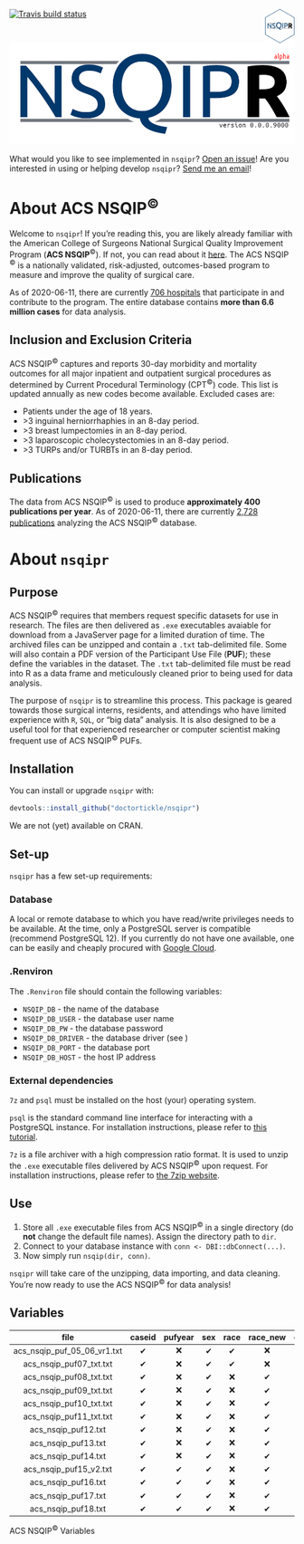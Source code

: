 
<!-- README.md is generated from README.Rmd. Please edit that file -->

<!-- badges: start -->

[![Travis build
status](https://travis-ci.org/doctortickle/nsqipr.svg?branch=master)](https://travis-ci.org/doctortickle/nsqipr)
<img src='man/figures/nsqipr_hex.png' align="right" height="60" />
<!-- badges: end -->

![NSQIPR Logo](man/figures/nsqipr_banner_alpha.png)

What would you like to see implemented in `nsqipr`? [Open an
issue](https://github.com/doctortickle/nsqipr/issues)\! Are you
interested in using or helping develop `nsqipr`? [Send me an
email](dyl.russell@gmail.com)\!

# About ACS NSQIP<sup>©</sup>

Welcome to `nsqipr`\! If you’re reading this, you are likely already
familiar with the American College of Surgeons National Surgical Quality
Improvement Program (**ACS NSQIP**<sup>©</sup>). If not, you can read
about it [here](https://www.facs.org/quality-programs/acs-nsqip). The
ACS NSQIP <sup>©</sup> is a nationally validated, risk-adjusted,
outcomes-based program to measure and improve the quality of surgical
care.

As of 2020-06-11, there are currently [706
hospitals](https://www.facs.org/search/nsqip-participants?allresults=)
that participate in and contribute to the program. The entire database
contains **more than 6.6 million cases** for data analysis.

## Inclusion and Exclusion Criteria

ACS NSQIP<sup>©</sup> captures and reports 30-day morbidity and
mortality outcomes for all major inpatient and outpatient surgical
procedures as determined by Current Procedural Terminology
(CPT<sup>©</sup>) code. This list is updated annually as new codes
become available. Excluded cases are:

  - Patients under the age of 18 years.
  - \>3 inguinal herniorrhaphies in an 8-day period.
  - \>3 breast lumpectomies in an 8-day period.
  - \>3 laparoscopic cholecystectomies in an 8-day period.
  - \>3 TURPs and/or TURBTs in an 8-day period.

## Publications

The data from ACS NSQIP<sup>©</sup> is used to produce **approximately
400 publications per year**. As of 2020-06-11, there are currently
[2,728 publications](https://pubmed.ncbi.nlm.nih.gov/?term=nsqip)
analyzing the ACS NSQIP<sup>©</sup> database.

# About `nsqipr`

## Purpose

ACS NSQIP<sup>©</sup> requires that members request specific datasets
for use in research. The files are then delivered as `.exe` executables
avaiable for download from a JavaServer page for a limited duration of
time. The archived files can be unzipped and contain a `.txt`
tab-delimited file. Some will also contain a PDF version of the
Participant Use File (**PUF**); these define the variables in the
dataset. The `.txt` tab-delimited file must be read into R as a data
frame and meticulously cleaned prior to being used for data analysis.

The purpose of `nsqipr` is to streamline this process. This package is
geared towards those surgical interns, residents, and attendings who
have limited experience with `R`, `SQL`, or “big data” analysis. It is
also designed to be a useful tool for that experienced researcher or
computer scientist making frequent use of ACS NSQIP<sup>©</sup> PUFs.

## Installation

You can install or upgrade `nsqipr` with:

``` r
devtools::install_github("doctortickle/nsqipr")
```

We are not (yet) available on CRAN.

## Set-up

`nsqipr` has a few set-up requirements:

### Database

A local or remote database to which you have read/write privileges needs
to be available. At the time, only a PostgreSQL server is compatible
(recommend PostgreSQL 12). If you currently do not have one available,
one can be easily and cheaply procured with [Google
Cloud](https://cloud.google.com/).

### .Renviron

The `.Renviron` file should contain the following variables:

  - `NSQIP_DB` - the name of the database
  - `NSQIP_DB_USER` - the database user name
  - `NSQIP_DB_PW` - the database password
  - `NSQIP_DB_DRIVER` - the database driver (see )
  - `NSQIP_DB_PORT` - the database port
  - `NSQIP_DB_HOST` - the host IP address

### External dependencies

`7z` and `psql` must be installed on the host (your) operating system.

`psql` is the standard command line interface for interacting with a
PostgreSQL instance. For installation instructions, please refer to
[this
tutorial](https://blog.timescale.com/tutorials/how-to-install-psql-on-mac-ubuntu-debian-windows/).

`7z` is a file archiver with a high compression ratio format. It is used
to unzip the `.exe` executable files delivered by ACS NSQIP<sup>©</sup>
upon request. For installation instructions, please refer to [the 7zip
website](https://www.7-zip.org/download.html).

## Use

1.  Store all `.exe` executable files from ACS NSQIP<sup>©</sup> in a
    single directory (do **not** change the default file names). Assign
    the directory path to `dir`.
2.  Connect to your database instance with `conn <-
    DBI::dbConnect(...)`.
3.  Now simply run `nsqip(dir, conn)`.

`nsqipr` will take care of the unzipping, data importing, and data
cleaning. You’re now ready to use the ACS NSQIP<sup>©</sup> for data
analysis\!

## Variables

|               file               | caseid | pufyear | sex | race | race\_new | ethnicity\_hispanic | prncptx | cpt | workrvu | inout | transt | age | admyr | admsyr | operyr | dischdest | anesthes | attend | surgspec | electsurg | height | weight | diabetes | smoke | packs | etoh | dyspnea | dnr | fnstatus1 | fnstatus2 | ventilat | hxcopd | cpneumon | ascites | esovar | hxchf | hxmi | prvpci | prvpcs | hxangina | hypermed | hxpvd | restpain | renafail | dialysis | impsens | coma | hemi | hxtia | cva | cvano | tumorcns | para | quad | discancr | wndinf | steroid | wtloss | bleeddis | transfus | chemo | radio | prsepis | pregnancy | proper30 | dprna | dprbun | dprcreat | dpralbum | dprbili | dprsgot | dpralkph | dprwbc | dprhct | dprplate | dprptt | dprpt | dprinr | prsodm | prbun | prcreat | pralbum | prbili | prsgot | pralkph | prwbc | prhct | prplate | prptt | prinr | prpt | otherproc1 | othercpt1 | otherwrvu1 | otherproc2 | othercpt2 | otherwrvu2 | otherproc3 | othercpt3 | otherwrvu3 | otherproc4 | othercpt4 | otherwrvu4 | otherproc5 | othercpt5 | otherwrvu5 | otherproc6 | othercpt6 | otherwrvu6 | otherproc7 | othercpt7 | otherwrvu7 | otherproc8 | othercpt8 | otherwrvu8 | otherproc9 | othercpt9 | otherwrvu9 | otherproc10 | othercpt10 | otherwrvu10 | concurr1 | concpt1 | conwrvu1 | concurr2 | concpt2 | conwrvu2 | concurr3 | concpt3 | conwrvu3 | concurr4 | concpt4 | conwrvu4 | concurr5 | concpt5 | conwrvu5 | concurr6 | concpt6 | conwrvu6 | concurr7 | concpt7 | conwrvu7 | concurr8 | concpt8 | conwrvu8 | concurr9 | concpt9 | conwrvu9 | concurr10 | concpt10 | conwrvu10 | opnote | pgy | emergncy | wndclas | asaclas | airtra | mallamp | mortprob | morbprob | rbc | anesurg | surgane | dpatrm | anetime | optime | typeintoc | sdisdt | hdisdt | yrdeath | tothlos | admqtr | htooday | stooday | totslos | nsupinfec | supinfec | sssipatos | dsupinfec | nwndinfd | wndinfd | dssipatos | dwndinfd | norgspcssi | orgspcssi | ossipatos | dorgspcssi | ndehis | dehis | ddehis | noupneumo | oupneumo | pnapatos | doupneumo | nreintub | reintub | dreintub | npulembol | pulembol | dpulembol | nfailwean | failwean | ventpatos | dfailwean | nrenainsf | renainsf | drenainsf | noprenafl | oprenafl | doprenafl | nurninfec | urninfec | utipatos | durninfec | ncnscva | cnscva | dcnscva | ncnscoma | cnscoma | dcnscoma | nneurodef | neurodef | dneurodef | ncdarrest | cdarrest | dcdarrest | ncdmi | cdmi | dcdmi | nothbleed | othbleed | dothbleed | nothgrafl | othgrafl | dothgrafl | nothdvt | othdvt | dothdvt | nothsysep | othsysep | sepsispatos | dothsysep | nothseshock | othseshock | sepshockpatos | dothseshock | podiag | podiagtx | returnor | dsdtohd | podiag10 | podiagtx10 | dopertod | doptodis | stillinhosp | readmission | unplanreadmission | reoperation | reoperation1 | retorpodays | reoporcpt1 | retorrelated | reoporicd91 | reopor1icd101 | reoperation2 | retor2podays | reopor2cpt1 | retor2related | reopor2icd91 | reopor2icd101 | reoperation3 | readmission1 | readmpodays1 | unplannedreadmission1 | readmrelated1 | readmsuspreason1 | readmunrelsusp1 | readmrelicd91 | readmrelicd101 | readmunrelicd91 | readmunrelicd101 | readmission2 | readmpodays2 | unplannedreadmission2 | readmrelated2 | readmsuspreason2 | readmunrelsusp2 | readmrelicd92 | readmrelicd102 | readmunrelicd92 | readmunrelicd102 | readmission3 | readmpodays3 | unplannedreadmission3 | readmrelated3 | readmsuspreason3 | readmunrelsusp3 | readmrelicd93 | readmrelicd103 | readmunrelicd93 | readmunrelicd103 | readmission4 | readmpodays4 | unplannedreadmission4 | readmrelated4 | readmsuspreason4 | readmunrelsusp4 | readmrelicd94 | readmrelicd104 | readmunrelicd94 | readmunrelicd104 | readmission5 | readmpodays5 | unplannedreadmission5 | readmrelated5 | readmsuspreason5 | readmunrelsusp5 | readmrelicd95 | readmrelicd105 | readmunrelicd95 | readmunrelicd105 | wound\_closure | podiag\_other | podiag\_other10 | anesthes\_other | othcdiff | nothcdiff | dothcdiff |
| :------------------------------: | :----: | :-----: | :-: | :--: | :-------: | :-----------------: | :-----: | :-: | :-----: | :---: | :----: | :-: | :---: | :----: | :----: | :-------: | :------: | :----: | :------: | :-------: | :----: | :----: | :------: | :---: | :---: | :--: | :-----: | :-: | :-------: | :-------: | :------: | :----: | :------: | :-----: | :----: | :---: | :--: | :----: | :----: | :------: | :------: | :---: | :------: | :------: | :------: | :-----: | :--: | :--: | :---: | :-: | :---: | :------: | :--: | :--: | :------: | :----: | :-----: | :----: | :------: | :------: | :---: | :---: | :-----: | :-------: | :------: | :---: | :----: | :------: | :------: | :-----: | :-----: | :------: | :----: | :----: | :------: | :----: | :---: | :----: | :----: | :---: | :-----: | :-----: | :----: | :----: | :-----: | :---: | :---: | :-----: | :---: | :---: | :--: | :--------: | :-------: | :--------: | :--------: | :-------: | :--------: | :--------: | :-------: | :--------: | :--------: | :-------: | :--------: | :--------: | :-------: | :--------: | :--------: | :-------: | :--------: | :--------: | :-------: | :--------: | :--------: | :-------: | :--------: | :--------: | :-------: | :--------: | :---------: | :--------: | :---------: | :------: | :-----: | :------: | :------: | :-----: | :------: | :------: | :-----: | :------: | :------: | :-----: | :------: | :------: | :-----: | :------: | :------: | :-----: | :------: | :------: | :-----: | :------: | :------: | :-----: | :------: | :------: | :-----: | :------: | :-------: | :------: | :-------: | :----: | :-: | :------: | :-----: | :-----: | :----: | :-----: | :------: | :------: | :-: | :-----: | :-----: | :----: | :-----: | :----: | :-------: | :----: | :----: | :-----: | :-----: | :----: | :-----: | :-----: | :-----: | :-------: | :------: | :-------: | :-------: | :------: | :-----: | :-------: | :------: | :--------: | :-------: | :-------: | :--------: | :----: | :---: | :----: | :-------: | :------: | :------: | :-------: | :------: | :-----: | :------: | :-------: | :------: | :-------: | :-------: | :------: | :-------: | :-------: | :-------: | :------: | :-------: | :-------: | :------: | :-------: | :-------: | :------: | :------: | :-------: | :-----: | :----: | :-----: | :------: | :-----: | :------: | :-------: | :------: | :-------: | :-------: | :------: | :-------: | :---: | :--: | :---: | :-------: | :------: | :-------: | :-------: | :------: | :-------: | :-----: | :----: | :-----: | :-------: | :------: | :---------: | :-------: | :---------: | :--------: | :-----------: | :---------: | :----: | :------: | :------: | :-----: | :------: | :--------: | :------: | :------: | :---------: | :---------: | :---------------: | :---------: | :----------: | :---------: | :--------: | :----------: | :---------: | :-----------: | :----------: | :----------: | :---------: | :-----------: | :----------: | :-----------: | :----------: | :----------: | :----------: | :-------------------: | :-----------: | :--------------: | :-------------: | :-----------: | :------------: | :-------------: | :--------------: | :----------: | :----------: | :-------------------: | :-----------: | :--------------: | :-------------: | :-----------: | :------------: | :-------------: | :--------------: | :----------: | :----------: | :-------------------: | :-----------: | :--------------: | :-------------: | :-----------: | :------------: | :-------------: | :--------------: | :----------: | :----------: | :-------------------: | :-----------: | :--------------: | :-------------: | :-----------: | :------------: | :-------------: | :--------------: | :----------: | :----------: | :-------------------: | :-----------: | :--------------: | :-------------: | :-----------: | :------------: | :-------------: | :--------------: | :------------: | :-----------: | :-------------: | :-------------: | :------: | :-------: | :-------: |
| acs\_nsqip\_puf\_05\_06\_vr1.txt |   ✔    |    ❌    |  ✔  |  ✔   |     ❌     |          ❌          |    ✔    |  ✔  |    ✔    |   ✔   |   ✔    |  ✔  |   ✔   |   ✔    |   ✔    |     ❌     |    ✔     |   ✔    |    ✔     |     ❌     |   ✔    |   ✔    |    ✔     |   ✔   |   ✔   |  ✔   |    ✔    |  ✔  |     ✔     |     ✔     |    ✔     |   ✔    |    ✔     |    ✔    |   ✔    |   ✔   |  ✔   |   ✔    |   ✔    |    ✔     |    ✔     |   ✔   |    ✔     |    ✔     |    ✔     |    ✔    |  ✔   |  ✔   |   ✔   |  ✔  |   ✔   |    ✔     |  ✔   |  ✔   |    ✔     |   ✔    |    ✔    |   ✔    |    ✔     |    ✔     |   ✔   |   ✔   |    ✔    |     ✔     |    ✔     |   ✔   |   ✔    |    ✔     |    ✔     |    ✔    |    ✔    |    ✔     |   ✔    |   ✔    |    ✔     |   ✔    |   ✔   |   ✔    |   ✔    |   ✔   |    ✔    |    ✔    |   ✔    |   ✔    |    ✔    |   ✔   |   ✔   |    ✔    |   ✔   |   ✔   |  ✔   |     ✔      |     ✔     |     ✔      |     ✔      |     ✔     |     ✔      |     ✔      |     ✔     |     ✔      |     ✔      |     ✔     |     ✔      |     ✔      |     ✔     |     ✔      |     ✔      |     ✔     |     ✔      |     ✔      |     ✔     |     ✔      |     ✔      |     ✔     |     ✔      |     ✔      |     ✔     |     ✔      |      ✔      |     ✔      |      ✔      |    ✔     |    ✔    |    ✔     |    ✔     |    ✔    |    ✔     |    ✔     |    ✔    |    ✔     |    ✔     |    ✔    |    ✔     |    ✔     |    ✔    |    ✔     |    ✔     |    ✔    |    ✔     |    ✔     |    ✔    |    ✔     |    ✔     |    ✔    |    ✔     |    ✔     |    ✔    |    ✔     |     ✔     |    ✔     |     ✔     |   ✔    |  ✔  |    ✔     |    ✔    |    ✔    |   ✔    |    ✔    |    ✔     |    ✔     |  ✔  |    ✔    |    ✔    |   ✔    |    ✔    |   ✔    |     ✔     |   ✔    |   ✔    |    ✔    |    ✔    |   ✔    |    ✔    |    ✔    |    ✔    |     ✔     |    ✔     |     ❌     |     ✔     |    ✔     |    ✔    |     ❌     |    ✔     |     ✔      |     ✔     |     ❌     |     ✔      |   ✔    |   ✔   |   ✔    |     ✔     |    ✔     |    ❌     |     ✔     |    ✔     |    ✔    |    ✔     |     ✔     |    ✔     |     ✔     |     ✔     |    ✔     |     ❌     |     ✔     |     ✔     |    ✔     |     ✔     |     ✔     |    ✔     |     ✔     |     ✔     |    ✔     |    ❌     |     ✔     |    ✔    |   ✔    |    ✔    |    ✔     |    ✔    |    ✔     |     ✔     |    ✔     |     ✔     |     ✔     |    ✔     |     ✔     |   ✔   |  ✔   |   ✔   |     ✔     |    ✔     |     ✔     |     ✔     |    ✔     |     ✔     |    ✔    |   ✔    |    ✔    |     ✔     |    ✔     |      ❌      |     ✔     |      ✔      |     ✔      |       ❌       |      ✔      |   ✔    |    ✔     |    ✔     |    ✔    |    ❌     |     ❌      |    ✔     |    ✔     |      ❌      |      ❌      |         ❌         |      ❌      |      ❌       |      ❌      |     ❌      |      ❌       |      ❌      |       ❌       |      ❌       |      ❌       |      ❌      |       ❌       |      ❌       |       ❌       |      ❌       |      ❌       |      ❌       |           ❌           |       ❌       |        ❌         |        ❌        |       ❌       |       ❌        |        ❌        |        ❌         |      ❌       |      ❌       |           ❌           |       ❌       |        ❌         |        ❌        |       ❌       |       ❌        |        ❌        |        ❌         |      ❌       |      ❌       |           ❌           |       ❌       |        ❌         |        ❌        |       ❌       |       ❌        |        ❌        |        ❌         |      ❌       |      ❌       |           ❌           |       ❌       |        ❌         |        ❌        |       ❌       |       ❌        |        ❌        |        ❌         |      ❌       |      ❌       |           ❌           |       ❌       |        ❌         |        ❌        |       ❌       |       ❌        |        ❌        |        ❌         |       ❌        |       ❌       |        ❌        |        ❌        |    ❌     |     ❌     |     ❌     |
|    acs\_nsqip\_puf07\_txt.txt    |   ✔    |    ❌    |  ✔  |  ✔   |     ❌     |          ❌          |    ✔    |  ✔  |    ✔    |   ✔   |   ✔    |  ✔  |   ✔   |   ✔    |   ✔    |     ❌     |    ✔     |   ✔    |    ✔     |     ❌     |   ✔    |   ✔    |    ✔     |   ✔   |   ✔   |  ✔   |    ✔    |  ✔  |     ✔     |     ✔     |    ✔     |   ✔    |    ✔     |    ✔    |   ✔    |   ✔   |  ✔   |   ✔    |   ✔    |    ✔     |    ✔     |   ✔   |    ✔     |    ✔     |    ✔     |    ✔    |  ✔   |  ✔   |   ✔   |  ✔  |   ✔   |    ✔     |  ✔   |  ✔   |    ✔     |   ✔    |    ✔    |   ✔    |    ✔     |    ✔     |   ✔   |   ✔   |    ✔    |     ✔     |    ✔     |   ✔   |   ✔    |    ✔     |    ✔     |    ✔    |    ✔    |    ✔     |   ✔    |   ✔    |    ✔     |   ✔    |   ✔   |   ✔    |   ✔    |   ✔   |    ✔    |    ✔    |   ✔    |   ✔    |    ✔    |   ✔   |   ✔   |    ✔    |   ✔   |   ✔   |  ✔   |     ✔      |     ✔     |     ✔      |     ✔      |     ✔     |     ✔      |     ✔      |     ✔     |     ✔      |     ✔      |     ✔     |     ✔      |     ✔      |     ✔     |     ✔      |     ✔      |     ✔     |     ✔      |     ✔      |     ✔     |     ✔      |     ✔      |     ✔     |     ✔      |     ✔      |     ✔     |     ✔      |      ✔      |     ✔      |      ✔      |    ✔     |    ✔    |    ✔     |    ✔     |    ✔    |    ✔     |    ✔     |    ✔    |    ✔     |    ✔     |    ✔    |    ✔     |    ✔     |    ✔    |    ✔     |    ✔     |    ✔    |    ✔     |    ✔     |    ✔    |    ✔     |    ✔     |    ✔    |    ✔     |    ✔     |    ✔    |    ✔     |     ✔     |    ✔     |     ✔     |   ✔    |  ✔  |    ✔     |    ✔    |    ✔    |   ✔    |    ✔    |    ✔     |    ✔     |  ✔  |    ✔    |    ✔    |   ✔    |    ✔    |   ✔    |     ✔     |   ✔    |   ✔    |    ✔    |    ✔    |   ✔    |    ✔    |    ✔    |    ✔    |     ✔     |    ✔     |     ❌     |     ✔     |    ✔     |    ✔    |     ❌     |    ✔     |     ✔      |     ✔     |     ❌     |     ✔      |   ✔    |   ✔   |   ✔    |     ✔     |    ✔     |    ❌     |     ✔     |    ✔     |    ✔    |    ✔     |     ✔     |    ✔     |     ✔     |     ✔     |    ✔     |     ❌     |     ✔     |     ✔     |    ✔     |     ✔     |     ✔     |    ✔     |     ✔     |     ✔     |    ✔     |    ❌     |     ✔     |    ✔    |   ✔    |    ✔    |    ✔     |    ✔    |    ✔     |     ✔     |    ✔     |     ✔     |     ✔     |    ✔     |     ✔     |   ✔   |  ✔   |   ✔   |     ✔     |    ✔     |     ✔     |     ✔     |    ✔     |     ✔     |    ✔    |   ✔    |    ✔    |     ✔     |    ✔     |      ❌      |     ✔     |      ✔      |     ✔      |       ❌       |      ✔      |   ✔    |    ✔     |    ✔     |    ✔    |    ❌     |     ❌      |    ✔     |    ✔     |      ❌      |      ❌      |         ❌         |      ❌      |      ❌       |      ❌      |     ❌      |      ❌       |      ❌      |       ❌       |      ❌       |      ❌       |      ❌      |       ❌       |      ❌       |       ❌       |      ❌       |      ❌       |      ❌       |           ❌           |       ❌       |        ❌         |        ❌        |       ❌       |       ❌        |        ❌        |        ❌         |      ❌       |      ❌       |           ❌           |       ❌       |        ❌         |        ❌        |       ❌       |       ❌        |        ❌        |        ❌         |      ❌       |      ❌       |           ❌           |       ❌       |        ❌         |        ❌        |       ❌       |       ❌        |        ❌        |        ❌         |      ❌       |      ❌       |           ❌           |       ❌       |        ❌         |        ❌        |       ❌       |       ❌        |        ❌        |        ❌         |      ❌       |      ❌       |           ❌           |       ❌       |        ❌         |        ❌        |       ❌       |       ❌        |        ❌        |        ❌         |       ❌        |       ❌       |        ❌        |        ❌        |    ❌     |     ❌     |     ❌     |
|    acs\_nsqip\_puf08\_txt.txt    |   ✔    |    ❌    |  ✔  |  ❌   |     ✔     |          ✔          |    ✔    |  ✔  |    ✔    |   ✔   |   ✔    |  ✔  |   ✔   |   ✔    |   ✔    |     ❌     |    ✔     |   ✔    |    ✔     |     ❌     |   ✔    |   ✔    |    ✔     |   ✔   |   ✔   |  ✔   |    ✔    |  ✔  |     ✔     |     ✔     |    ✔     |   ✔    |    ✔     |    ✔    |   ✔    |   ✔   |  ✔   |   ✔    |   ✔    |    ✔     |    ✔     |   ✔   |    ✔     |    ✔     |    ✔     |    ✔    |  ✔   |  ✔   |   ✔   |  ✔  |   ✔   |    ✔     |  ✔   |  ✔   |    ✔     |   ✔    |    ✔    |   ✔    |    ✔     |    ✔     |   ✔   |   ✔   |    ✔    |     ✔     |    ✔     |   ✔   |   ✔    |    ✔     |    ✔     |    ✔    |    ✔    |    ✔     |   ✔    |   ✔    |    ✔     |   ✔    |   ✔   |   ✔    |   ✔    |   ✔   |    ✔    |    ✔    |   ✔    |   ✔    |    ✔    |   ✔   |   ✔   |    ✔    |   ✔   |   ✔   |  ✔   |     ✔      |     ✔     |     ✔      |     ✔      |     ✔     |     ✔      |     ✔      |     ✔     |     ✔      |     ✔      |     ✔     |     ✔      |     ✔      |     ✔     |     ✔      |     ✔      |     ✔     |     ✔      |     ✔      |     ✔     |     ✔      |     ✔      |     ✔     |     ✔      |     ✔      |     ✔     |     ✔      |      ✔      |     ✔      |      ✔      |    ✔     |    ✔    |    ✔     |    ✔     |    ✔    |    ✔     |    ✔     |    ✔    |    ✔     |    ✔     |    ✔    |    ✔     |    ✔     |    ✔    |    ✔     |    ✔     |    ✔    |    ✔     |    ✔     |    ✔    |    ✔     |    ✔     |    ✔    |    ✔     |    ✔     |    ✔    |    ✔     |     ✔     |    ✔     |     ✔     |   ✔    |  ✔  |    ✔     |    ✔    |    ✔    |   ✔    |    ✔    |    ✔     |    ✔     |  ✔  |    ✔    |    ✔    |   ✔    |    ✔    |   ✔    |     ✔     |   ✔    |   ✔    |    ✔    |    ✔    |   ✔    |    ✔    |    ✔    |    ✔    |     ✔     |    ✔     |     ❌     |     ✔     |    ✔     |    ✔    |     ❌     |    ✔     |     ✔      |     ✔     |     ❌     |     ✔      |   ✔    |   ✔   |   ✔    |     ✔     |    ✔     |    ❌     |     ✔     |    ✔     |    ✔    |    ✔     |     ✔     |    ✔     |     ✔     |     ✔     |    ✔     |     ❌     |     ✔     |     ✔     |    ✔     |     ✔     |     ✔     |    ✔     |     ✔     |     ✔     |    ✔     |    ❌     |     ✔     |    ✔    |   ✔    |    ✔    |    ✔     |    ✔    |    ✔     |     ✔     |    ✔     |     ✔     |     ✔     |    ✔     |     ✔     |   ✔   |  ✔   |   ✔   |     ✔     |    ✔     |     ✔     |     ✔     |    ✔     |     ✔     |    ✔    |   ✔    |    ✔    |     ✔     |    ✔     |      ❌      |     ✔     |      ✔      |     ✔      |       ❌       |      ✔      |   ✔    |    ✔     |    ✔     |    ✔    |    ❌     |     ❌      |    ✔     |    ✔     |      ❌      |      ❌      |         ❌         |      ❌      |      ❌       |      ❌      |     ❌      |      ❌       |      ❌      |       ❌       |      ❌       |      ❌       |      ❌      |       ❌       |      ❌       |       ❌       |      ❌       |      ❌       |      ❌       |           ❌           |       ❌       |        ❌         |        ❌        |       ❌       |       ❌        |        ❌        |        ❌         |      ❌       |      ❌       |           ❌           |       ❌       |        ❌         |        ❌        |       ❌       |       ❌        |        ❌        |        ❌         |      ❌       |      ❌       |           ❌           |       ❌       |        ❌         |        ❌        |       ❌       |       ❌        |        ❌        |        ❌         |      ❌       |      ❌       |           ❌           |       ❌       |        ❌         |        ❌        |       ❌       |       ❌        |        ❌        |        ❌         |      ❌       |      ❌       |           ❌           |       ❌       |        ❌         |        ❌        |       ❌       |       ❌        |        ❌        |        ❌         |       ❌        |       ❌       |        ❌        |        ❌        |    ❌     |     ❌     |     ❌     |
|    acs\_nsqip\_puf09\_txt.txt    |   ✔    |    ❌    |  ✔  |  ❌   |     ✔     |          ✔          |    ✔    |  ✔  |    ✔    |   ✔   |   ✔    |  ✔  |   ✔   |   ✔    |   ✔    |     ❌     |    ✔     |   ✔    |    ✔     |     ❌     |   ✔    |   ✔    |    ✔     |   ✔   |   ✔   |  ✔   |    ✔    |  ✔  |     ✔     |     ✔     |    ✔     |   ✔    |    ✔     |    ✔    |   ✔    |   ✔   |  ✔   |   ✔    |   ✔    |    ✔     |    ✔     |   ✔   |    ✔     |    ✔     |    ✔     |    ✔    |  ✔   |  ✔   |   ✔   |  ✔  |   ✔   |    ✔     |  ✔   |  ✔   |    ✔     |   ✔    |    ✔    |   ✔    |    ✔     |    ✔     |   ✔   |   ✔   |    ✔    |     ✔     |    ✔     |   ✔   |   ✔    |    ✔     |    ✔     |    ✔    |    ✔    |    ✔     |   ✔    |   ✔    |    ✔     |   ✔    |   ✔   |   ✔    |   ✔    |   ✔   |    ✔    |    ✔    |   ✔    |   ✔    |    ✔    |   ✔   |   ✔   |    ✔    |   ✔   |   ✔   |  ✔   |     ✔      |     ✔     |     ✔      |     ✔      |     ✔     |     ✔      |     ✔      |     ✔     |     ✔      |     ✔      |     ✔     |     ✔      |     ✔      |     ✔     |     ✔      |     ✔      |     ✔     |     ✔      |     ✔      |     ✔     |     ✔      |     ✔      |     ✔     |     ✔      |     ✔      |     ✔     |     ✔      |      ✔      |     ✔      |      ✔      |    ✔     |    ✔    |    ✔     |    ✔     |    ✔    |    ✔     |    ✔     |    ✔    |    ✔     |    ✔     |    ✔    |    ✔     |    ✔     |    ✔    |    ✔     |    ✔     |    ✔    |    ✔     |    ✔     |    ✔    |    ✔     |    ✔     |    ✔    |    ✔     |    ✔     |    ✔    |    ✔     |     ✔     |    ✔     |     ✔     |   ✔    |  ✔  |    ✔     |    ✔    |    ✔    |   ✔    |    ✔    |    ✔     |    ✔     |  ✔  |    ✔    |    ✔    |   ✔    |    ✔    |   ✔    |     ✔     |   ✔    |   ✔    |    ✔    |    ✔    |   ✔    |    ✔    |    ✔    |    ✔    |     ✔     |    ✔     |     ❌     |     ✔     |    ✔     |    ✔    |     ❌     |    ✔     |     ✔      |     ✔     |     ❌     |     ✔      |   ✔    |   ✔   |   ✔    |     ✔     |    ✔     |    ❌     |     ✔     |    ✔     |    ✔    |    ✔     |     ✔     |    ✔     |     ✔     |     ✔     |    ✔     |     ❌     |     ✔     |     ✔     |    ✔     |     ✔     |     ✔     |    ✔     |     ✔     |     ✔     |    ✔     |    ❌     |     ✔     |    ✔    |   ✔    |    ✔    |    ✔     |    ✔    |    ✔     |     ✔     |    ✔     |     ✔     |     ✔     |    ✔     |     ✔     |   ✔   |  ✔   |   ✔   |     ✔     |    ✔     |     ✔     |     ✔     |    ✔     |     ✔     |    ✔    |   ✔    |    ✔    |     ✔     |    ✔     |      ❌      |     ✔     |      ✔      |     ✔      |       ❌       |      ✔      |   ✔    |    ✔     |    ✔     |    ✔    |    ❌     |     ❌      |    ✔     |    ✔     |      ❌      |      ❌      |         ❌         |      ❌      |      ❌       |      ❌      |     ❌      |      ❌       |      ❌      |       ❌       |      ❌       |      ❌       |      ❌      |       ❌       |      ❌       |       ❌       |      ❌       |      ❌       |      ❌       |           ❌           |       ❌       |        ❌         |        ❌        |       ❌       |       ❌        |        ❌        |        ❌         |      ❌       |      ❌       |           ❌           |       ❌       |        ❌         |        ❌        |       ❌       |       ❌        |        ❌        |        ❌         |      ❌       |      ❌       |           ❌           |       ❌       |        ❌         |        ❌        |       ❌       |       ❌        |        ❌        |        ❌         |      ❌       |      ❌       |           ❌           |       ❌       |        ❌         |        ❌        |       ❌       |       ❌        |        ❌        |        ❌         |      ❌       |      ❌       |           ❌           |       ❌       |        ❌         |        ❌        |       ❌       |       ❌        |        ❌        |        ❌         |       ❌        |       ❌       |        ❌        |        ❌        |    ❌     |     ❌     |     ❌     |
|    acs\_nsqip\_puf10\_txt.txt    |   ✔    |    ❌    |  ✔  |  ❌   |     ✔     |          ✔          |    ✔    |  ✔  |    ✔    |   ✔   |   ✔    |  ✔  |   ✔   |   ✔    |   ✔    |     ❌     |    ✔     |   ✔    |    ✔     |     ❌     |   ✔    |   ✔    |    ✔     |   ✔   |   ✔   |  ✔   |    ✔    |  ✔  |     ✔     |     ✔     |    ✔     |   ✔    |    ✔     |    ✔    |   ✔    |   ✔   |  ✔   |   ✔    |   ✔    |    ✔     |    ✔     |   ✔   |    ✔     |    ✔     |    ✔     |    ✔    |  ✔   |  ✔   |   ✔   |  ✔  |   ✔   |    ✔     |  ✔   |  ✔   |    ✔     |   ✔    |    ✔    |   ✔    |    ✔     |    ✔     |   ✔   |   ✔   |    ✔    |     ✔     |    ✔     |   ✔   |   ✔    |    ✔     |    ✔     |    ✔    |    ✔    |    ✔     |   ✔    |   ✔    |    ✔     |   ✔    |   ✔   |   ✔    |   ✔    |   ✔   |    ✔    |    ✔    |   ✔    |   ✔    |    ✔    |   ✔   |   ✔   |    ✔    |   ✔   |   ✔   |  ✔   |     ✔      |     ✔     |     ✔      |     ✔      |     ✔     |     ✔      |     ✔      |     ✔     |     ✔      |     ✔      |     ✔     |     ✔      |     ✔      |     ✔     |     ✔      |     ✔      |     ✔     |     ✔      |     ✔      |     ✔     |     ✔      |     ✔      |     ✔     |     ✔      |     ✔      |     ✔     |     ✔      |      ✔      |     ✔      |      ✔      |    ✔     |    ✔    |    ✔     |    ✔     |    ✔    |    ✔     |    ✔     |    ✔    |    ✔     |    ✔     |    ✔    |    ✔     |    ✔     |    ✔    |    ✔     |    ✔     |    ✔    |    ✔     |    ✔     |    ✔    |    ✔     |    ✔     |    ✔    |    ✔     |    ✔     |    ✔    |    ✔     |     ✔     |    ✔     |     ✔     |   ✔    |  ✔  |    ✔     |    ✔    |    ✔    |   ✔    |    ✔    |    ✔     |    ✔     |  ✔  |    ✔    |    ✔    |   ✔    |    ✔    |   ✔    |     ✔     |   ✔    |   ✔    |    ✔    |    ✔    |   ✔    |    ✔    |    ✔    |    ✔    |     ✔     |    ✔     |     ❌     |     ✔     |    ✔     |    ✔    |     ❌     |    ✔     |     ✔      |     ✔     |     ❌     |     ✔      |   ✔    |   ✔   |   ✔    |     ✔     |    ✔     |    ❌     |     ✔     |    ✔     |    ✔    |    ✔     |     ✔     |    ✔     |     ✔     |     ✔     |    ✔     |     ❌     |     ✔     |     ✔     |    ✔     |     ✔     |     ✔     |    ✔     |     ✔     |     ✔     |    ✔     |    ❌     |     ✔     |    ✔    |   ✔    |    ✔    |    ✔     |    ✔    |    ✔     |     ✔     |    ✔     |     ✔     |     ✔     |    ✔     |     ✔     |   ✔   |  ✔   |   ✔   |     ✔     |    ✔     |     ✔     |     ✔     |    ✔     |     ✔     |    ✔    |   ✔    |    ✔    |     ✔     |    ✔     |      ❌      |     ✔     |      ✔      |     ✔      |       ❌       |      ✔      |   ✔    |    ✔     |    ✔     |    ✔    |    ❌     |     ❌      |    ✔     |    ✔     |      ❌      |      ❌      |         ❌         |      ❌      |      ❌       |      ❌      |     ❌      |      ❌       |      ❌      |       ❌       |      ❌       |      ❌       |      ❌      |       ❌       |      ❌       |       ❌       |      ❌       |      ❌       |      ❌       |           ❌           |       ❌       |        ❌         |        ❌        |       ❌       |       ❌        |        ❌        |        ❌         |      ❌       |      ❌       |           ❌           |       ❌       |        ❌         |        ❌        |       ❌       |       ❌        |        ❌        |        ❌         |      ❌       |      ❌       |           ❌           |       ❌       |        ❌         |        ❌        |       ❌       |       ❌        |        ❌        |        ❌         |      ❌       |      ❌       |           ❌           |       ❌       |        ❌         |        ❌        |       ❌       |       ❌        |        ❌        |        ❌         |      ❌       |      ❌       |           ❌           |       ❌       |        ❌         |        ❌        |       ❌       |       ❌        |        ❌        |        ❌         |       ❌        |       ❌       |        ❌        |        ❌        |    ❌     |     ❌     |     ❌     |
|    acs\_nsqip\_puf11\_txt.txt    |   ✔    |    ❌    |  ✔  |  ❌   |     ✔     |          ✔          |    ✔    |  ✔  |    ✔    |   ✔   |   ✔    |  ✔  |   ✔   |   ✔    |   ✔    |     ✔     |    ✔     |   ✔    |    ✔     |     ✔     |   ✔    |   ✔    |    ✔     |   ✔   |   ✔   |  ✔   |    ✔    |  ✔  |     ✔     |     ✔     |    ✔     |   ✔    |    ✔     |    ✔    |   ✔    |   ✔   |  ✔   |   ✔    |   ✔    |    ✔     |    ✔     |   ✔   |    ✔     |    ✔     |    ✔     |    ✔    |  ✔   |  ✔   |   ✔   |  ✔  |   ✔   |    ✔     |  ✔   |  ✔   |    ✔     |   ✔    |    ✔    |   ✔    |    ✔     |    ✔     |   ✔   |   ✔   |    ✔    |     ✔     |    ✔     |   ✔   |   ✔    |    ✔     |    ✔     |    ✔    |    ✔    |    ✔     |   ✔    |   ✔    |    ✔     |   ✔    |   ✔   |   ✔    |   ✔    |   ✔   |    ✔    |    ✔    |   ✔    |   ✔    |    ✔    |   ✔   |   ✔   |    ✔    |   ✔   |   ✔   |  ✔   |     ✔      |     ✔     |     ✔      |     ✔      |     ✔     |     ✔      |     ✔      |     ✔     |     ✔      |     ✔      |     ✔     |     ✔      |     ✔      |     ✔     |     ✔      |     ✔      |     ✔     |     ✔      |     ✔      |     ✔     |     ✔      |     ✔      |     ✔     |     ✔      |     ✔      |     ✔     |     ✔      |      ✔      |     ✔      |      ✔      |    ✔     |    ✔    |    ✔     |    ✔     |    ✔    |    ✔     |    ✔     |    ✔    |    ✔     |    ✔     |    ✔    |    ✔     |    ✔     |    ✔    |    ✔     |    ✔     |    ✔    |    ✔     |    ✔     |    ✔    |    ✔     |    ✔     |    ✔    |    ✔     |    ✔     |    ✔    |    ✔     |     ✔     |    ✔     |     ✔     |   ✔    |  ✔  |    ✔     |    ✔    |    ✔    |   ✔    |    ✔    |    ✔     |    ✔     |  ✔  |    ✔    |    ✔    |   ✔    |    ✔    |   ✔    |     ✔     |   ✔    |   ✔    |    ✔    |    ✔    |   ✔    |    ✔    |    ✔    |    ✔    |     ✔     |    ✔     |     ✔     |     ✔     |    ✔     |    ✔    |     ✔     |    ✔     |     ✔      |     ✔     |     ✔     |     ✔      |   ✔    |   ✔   |   ✔    |     ✔     |    ✔     |    ✔     |     ✔     |    ✔     |    ✔    |    ✔     |     ✔     |    ✔     |     ✔     |     ✔     |    ✔     |     ✔     |     ✔     |     ✔     |    ✔     |     ✔     |     ✔     |    ✔     |     ✔     |     ✔     |    ✔     |    ✔     |     ✔     |    ✔    |   ✔    |    ✔    |    ✔     |    ✔    |    ✔     |     ✔     |    ✔     |     ✔     |     ✔     |    ✔     |     ✔     |   ✔   |  ✔   |   ✔   |     ✔     |    ✔     |     ✔     |     ✔     |    ✔     |     ✔     |    ✔    |   ✔    |    ✔    |     ✔     |    ✔     |      ❌      |     ✔     |      ✔      |     ✔      |       ❌       |      ✔      |   ✔    |    ✔     |    ✔     |    ✔    |    ❌     |     ❌      |    ✔     |    ✔     |      ✔      |      ✔      |         ✔         |      ✔      |      ❌       |      ❌      |     ❌      |      ❌       |      ❌      |       ❌       |      ❌       |      ❌       |      ❌      |       ❌       |      ❌       |       ❌       |      ❌       |      ❌       |      ❌       |           ❌           |       ❌       |        ❌         |        ❌        |       ❌       |       ❌        |        ❌        |        ❌         |      ❌       |      ❌       |           ❌           |       ❌       |        ❌         |        ❌        |       ❌       |       ❌        |        ❌        |        ❌         |      ❌       |      ❌       |           ❌           |       ❌       |        ❌         |        ❌        |       ❌       |       ❌        |        ❌        |        ❌         |      ❌       |      ❌       |           ❌           |       ❌       |        ❌         |        ❌        |       ❌       |       ❌        |        ❌        |        ❌         |      ❌       |      ❌       |           ❌           |       ❌       |        ❌         |        ❌        |       ❌       |       ❌        |        ❌        |        ❌         |       ❌        |       ❌       |        ❌        |        ❌        |    ❌     |     ❌     |     ❌     |
|      acs\_nsqip\_puf12.txt       |   ✔    |    ❌    |  ✔  |  ❌   |     ✔     |          ✔          |    ✔    |  ✔  |    ✔    |   ✔   |   ✔    |  ✔  |   ✔   |   ✔    |   ✔    |     ✔     |    ✔     |   ✔    |    ✔     |     ✔     |   ✔    |   ✔    |    ✔     |   ✔   |   ✔   |  ✔   |    ✔    |  ✔  |     ✔     |     ✔     |    ✔     |   ✔    |    ✔     |    ✔    |   ✔    |   ✔   |  ✔   |   ✔    |   ✔    |    ✔     |    ✔     |   ✔   |    ✔     |    ✔     |    ✔     |    ✔    |  ✔   |  ✔   |   ✔   |  ✔  |   ✔   |    ✔     |  ✔   |  ✔   |    ✔     |   ✔    |    ✔    |   ✔    |    ✔     |    ✔     |   ✔   |   ✔   |    ✔    |     ✔     |    ✔     |   ✔   |   ✔    |    ✔     |    ✔     |    ✔    |    ✔    |    ✔     |   ✔    |   ✔    |    ✔     |   ✔    |   ✔   |   ✔    |   ✔    |   ✔   |    ✔    |    ✔    |   ✔    |   ✔    |    ✔    |   ✔   |   ✔   |    ✔    |   ✔   |   ✔   |  ✔   |     ✔      |     ✔     |     ✔      |     ✔      |     ✔     |     ✔      |     ✔      |     ✔     |     ✔      |     ✔      |     ✔     |     ✔      |     ✔      |     ✔     |     ✔      |     ✔      |     ✔     |     ✔      |     ✔      |     ✔     |     ✔      |     ✔      |     ✔     |     ✔      |     ✔      |     ✔     |     ✔      |      ✔      |     ✔      |      ✔      |    ✔     |    ✔    |    ✔     |    ✔     |    ✔    |    ✔     |    ✔     |    ✔    |    ✔     |    ✔     |    ✔    |    ✔     |    ✔     |    ✔    |    ✔     |    ✔     |    ✔    |    ✔     |    ✔     |    ✔    |    ✔     |    ✔     |    ✔    |    ✔     |    ✔     |    ✔    |    ✔     |     ✔     |    ✔     |     ✔     |   ✔    |  ✔  |    ✔     |    ✔    |    ✔    |   ✔    |    ✔    |    ✔     |    ✔     |  ✔  |    ✔    |    ✔    |   ✔    |    ✔    |   ✔    |     ✔     |   ✔    |   ✔    |    ✔    |    ✔    |   ✔    |    ✔    |    ✔    |    ✔    |     ✔     |    ✔     |     ✔     |     ✔     |    ✔     |    ✔    |     ✔     |    ✔     |     ✔      |     ✔     |     ✔     |     ✔      |   ✔    |   ✔   |   ✔    |     ✔     |    ✔     |    ✔     |     ✔     |    ✔     |    ✔    |    ✔     |     ✔     |    ✔     |     ✔     |     ✔     |    ✔     |     ✔     |     ✔     |     ✔     |    ✔     |     ✔     |     ✔     |    ✔     |     ✔     |     ✔     |    ✔     |    ✔     |     ✔     |    ✔    |   ✔    |    ✔    |    ✔     |    ✔    |    ✔     |     ✔     |    ✔     |     ✔     |     ✔     |    ✔     |     ✔     |   ✔   |  ✔   |   ✔   |     ✔     |    ✔     |     ✔     |     ✔     |    ✔     |     ✔     |    ✔    |   ✔    |    ✔    |     ✔     |    ✔     |      ✔      |     ✔     |      ✔      |     ✔      |       ✔       |      ✔      |   ✔    |    ✔     |    ✔     |    ✔    |    ❌     |     ❌      |    ✔     |    ✔     |      ✔      |      ✔      |         ✔         |      ✔      |      ✔       |      ✔      |     ✔      |      ✔       |      ✔      |       ❌       |      ✔       |      ✔       |      ✔      |       ✔       |      ✔       |       ❌       |      ✔       |      ✔       |      ✔       |           ✔           |       ✔       |        ✔         |        ❌        |       ✔       |       ❌        |        ❌        |        ❌         |      ✔       |      ✔       |           ✔           |       ✔       |        ✔         |        ❌        |       ✔       |       ❌        |        ❌        |        ❌         |      ✔       |      ✔       |           ✔           |       ✔       |        ✔         |        ❌        |       ✔       |       ❌        |        ❌        |        ❌         |      ✔       |      ✔       |           ✔           |       ✔       |        ✔         |        ❌        |       ✔       |       ❌        |        ❌        |        ❌         |      ✔       |      ✔       |           ✔           |       ✔       |        ✔         |        ❌        |       ✔       |       ❌        |        ❌        |        ❌         |       ❌        |       ❌       |        ❌        |        ❌        |    ❌     |     ❌     |     ❌     |
|      acs\_nsqip\_puf13.txt       |   ✔    |    ❌    |  ✔  |  ❌   |     ✔     |          ✔          |    ✔    |  ✔  |    ✔    |   ✔   |   ✔    |  ✔  |   ✔   |   ✔    |   ✔    |     ✔     |    ✔     |   ✔    |    ✔     |     ✔     |   ✔    |   ✔    |    ✔     |   ✔   |   ✔   |  ✔   |    ✔    |  ✔  |     ✔     |     ✔     |    ✔     |   ✔    |    ✔     |    ✔    |   ✔    |   ✔   |  ✔   |   ✔    |   ✔    |    ✔     |    ✔     |   ✔   |    ✔     |    ✔     |    ✔     |    ✔    |  ✔   |  ✔   |   ✔   |  ✔  |   ✔   |    ✔     |  ✔   |  ✔   |    ✔     |   ✔    |    ✔    |   ✔    |    ✔     |    ✔     |   ✔   |   ✔   |    ✔    |     ✔     |    ✔     |   ✔   |   ✔    |    ✔     |    ✔     |    ✔    |    ✔    |    ✔     |   ✔    |   ✔    |    ✔     |   ✔    |   ✔   |   ✔    |   ✔    |   ✔   |    ✔    |    ✔    |   ✔    |   ✔    |    ✔    |   ✔   |   ✔   |    ✔    |   ✔   |   ✔   |  ✔   |     ✔      |     ✔     |     ✔      |     ✔      |     ✔     |     ✔      |     ✔      |     ✔     |     ✔      |     ✔      |     ✔     |     ✔      |     ✔      |     ✔     |     ✔      |     ✔      |     ✔     |     ✔      |     ✔      |     ✔     |     ✔      |     ✔      |     ✔     |     ✔      |     ✔      |     ✔     |     ✔      |      ✔      |     ✔      |      ✔      |    ✔     |    ✔    |    ✔     |    ✔     |    ✔    |    ✔     |    ✔     |    ✔    |    ✔     |    ✔     |    ✔    |    ✔     |    ✔     |    ✔    |    ✔     |    ✔     |    ✔    |    ✔     |    ✔     |    ✔    |    ✔     |    ✔     |    ✔    |    ✔     |    ✔     |    ✔    |    ✔     |     ✔     |    ✔     |     ✔     |   ✔    |  ✔  |    ✔     |    ✔    |    ✔    |   ✔    |    ✔    |    ✔     |    ✔     |  ✔  |    ✔    |    ✔    |   ✔    |    ✔    |   ✔    |     ✔     |   ✔    |   ✔    |    ✔    |    ✔    |   ✔    |    ✔    |    ✔    |    ✔    |     ✔     |    ✔     |     ✔     |     ✔     |    ✔     |    ✔    |     ✔     |    ✔     |     ✔      |     ✔     |     ✔     |     ✔      |   ✔    |   ✔   |   ✔    |     ✔     |    ✔     |    ✔     |     ✔     |    ✔     |    ✔    |    ✔     |     ✔     |    ✔     |     ✔     |     ✔     |    ✔     |     ✔     |     ✔     |     ✔     |    ✔     |     ✔     |     ✔     |    ✔     |     ✔     |     ✔     |    ✔     |    ✔     |     ✔     |    ✔    |   ✔    |    ✔    |    ✔     |    ✔    |    ✔     |     ✔     |    ✔     |     ✔     |     ✔     |    ✔     |     ✔     |   ✔   |  ✔   |   ✔   |     ✔     |    ✔     |     ✔     |     ✔     |    ✔     |     ✔     |    ✔    |   ✔    |    ✔    |     ✔     |    ✔     |      ✔      |     ✔     |      ✔      |     ✔      |       ✔       |      ✔      |   ✔    |    ✔     |    ✔     |    ✔    |    ❌     |     ❌      |    ✔     |    ✔     |      ✔      |      ✔      |         ✔         |      ✔      |      ✔       |      ✔      |     ✔      |      ✔       |      ✔      |       ❌       |      ✔       |      ✔       |      ✔      |       ✔       |      ✔       |       ❌       |      ✔       |      ✔       |      ✔       |           ✔           |       ✔       |        ✔         |        ✔        |       ✔       |       ❌        |        ✔        |        ❌         |      ✔       |      ✔       |           ✔           |       ✔       |        ✔         |        ✔        |       ✔       |       ❌        |        ✔        |        ❌         |      ✔       |      ✔       |           ✔           |       ✔       |        ✔         |        ✔        |       ✔       |       ❌        |        ✔        |        ❌         |      ✔       |      ✔       |           ✔           |       ✔       |        ✔         |        ✔        |       ✔       |       ❌        |        ✔        |        ❌         |      ✔       |      ✔       |           ✔           |       ✔       |        ✔         |        ✔        |       ✔       |       ❌        |        ✔        |        ❌         |       ❌        |       ❌       |        ❌        |        ❌        |    ❌     |     ❌     |     ❌     |
|      acs\_nsqip\_puf14.txt       |   ✔    |    ❌    |  ✔  |  ❌   |     ✔     |          ✔          |    ✔    |  ✔  |    ✔    |   ✔   |   ✔    |  ✔  |   ✔   |   ✔    |   ✔    |     ✔     |    ✔     |   ✔    |    ✔     |     ✔     |   ✔    |   ✔    |    ✔     |   ✔   |   ✔   |  ✔   |    ✔    |  ✔  |     ✔     |     ✔     |    ✔     |   ✔    |    ✔     |    ✔    |   ✔    |   ✔   |  ✔   |   ✔    |   ✔    |    ✔     |    ✔     |   ✔   |    ✔     |    ✔     |    ✔     |    ✔    |  ✔   |  ✔   |   ✔   |  ✔  |   ✔   |    ✔     |  ✔   |  ✔   |    ✔     |   ✔    |    ✔    |   ✔    |    ✔     |    ✔     |   ✔   |   ✔   |    ✔    |     ✔     |    ✔     |   ✔   |   ✔    |    ✔     |    ✔     |    ✔    |    ✔    |    ✔     |   ✔    |   ✔    |    ✔     |   ✔    |   ✔   |   ✔    |   ✔    |   ✔   |    ✔    |    ✔    |   ✔    |   ✔    |    ✔    |   ✔   |   ✔   |    ✔    |   ✔   |   ✔   |  ✔   |     ✔      |     ✔     |     ✔      |     ✔      |     ✔     |     ✔      |     ✔      |     ✔     |     ✔      |     ✔      |     ✔     |     ✔      |     ✔      |     ✔     |     ✔      |     ✔      |     ✔     |     ✔      |     ✔      |     ✔     |     ✔      |     ✔      |     ✔     |     ✔      |     ✔      |     ✔     |     ✔      |      ✔      |     ✔      |      ✔      |    ✔     |    ✔    |    ✔     |    ✔     |    ✔    |    ✔     |    ✔     |    ✔    |    ✔     |    ✔     |    ✔    |    ✔     |    ✔     |    ✔    |    ✔     |    ✔     |    ✔    |    ✔     |    ✔     |    ✔    |    ✔     |    ✔     |    ✔    |    ✔     |    ✔     |    ✔    |    ✔     |     ✔     |    ✔     |     ✔     |   ✔    |  ✔  |    ✔     |    ✔    |    ✔    |   ✔    |    ✔    |    ✔     |    ✔     |  ✔  |    ✔    |    ✔    |   ✔    |    ✔    |   ✔    |     ✔     |   ✔    |   ✔    |    ✔    |    ✔    |   ✔    |    ✔    |    ✔    |    ✔    |     ✔     |    ✔     |     ✔     |     ✔     |    ✔     |    ✔    |     ✔     |    ✔     |     ✔      |     ✔     |     ✔     |     ✔      |   ✔    |   ✔   |   ✔    |     ✔     |    ✔     |    ✔     |     ✔     |    ✔     |    ✔    |    ✔     |     ✔     |    ✔     |     ✔     |     ✔     |    ✔     |     ✔     |     ✔     |     ✔     |    ✔     |     ✔     |     ✔     |    ✔     |     ✔     |     ✔     |    ✔     |    ✔     |     ✔     |    ✔    |   ✔    |    ✔    |    ✔     |    ✔    |    ✔     |     ✔     |    ✔     |     ✔     |     ✔     |    ✔     |     ✔     |   ✔   |  ✔   |   ✔   |     ✔     |    ✔     |     ✔     |     ✔     |    ✔     |     ✔     |    ✔    |   ✔    |    ✔    |     ✔     |    ✔     |      ✔      |     ✔     |      ✔      |     ✔      |       ✔       |      ✔      |   ✔    |    ✔     |    ✔     |    ✔    |    ✔     |     ✔      |    ✔     |    ✔     |      ✔      |      ✔      |         ✔         |      ✔      |      ✔       |      ✔      |     ✔      |      ✔       |      ✔      |       ✔       |      ✔       |      ✔       |      ✔      |       ✔       |      ✔       |       ✔       |      ✔       |      ✔       |      ✔       |           ✔           |       ✔       |        ✔         |        ✔        |       ✔       |       ✔        |        ✔        |        ✔         |      ✔       |      ✔       |           ✔           |       ✔       |        ✔         |        ✔        |       ✔       |       ✔        |        ✔        |        ✔         |      ✔       |      ✔       |           ✔           |       ✔       |        ✔         |        ✔        |       ✔       |       ✔        |        ✔        |        ✔         |      ✔       |      ✔       |           ✔           |       ✔       |        ✔         |        ✔        |       ✔       |       ✔        |        ✔        |        ✔         |      ✔       |      ✔       |           ✔           |       ✔       |        ✔         |        ✔        |       ✔       |       ✔        |        ✔        |        ✔         |       ✔        |       ✔       |        ✔        |        ✔        |    ❌     |     ❌     |     ❌     |
|    acs\_nsqip\_puf15\_v2.txt     |   ✔    |    ✔    |  ✔  |  ❌   |     ✔     |          ✔          |    ✔    |  ✔  |    ✔    |   ✔   |   ✔    |  ✔  |   ✔   |   ❌    |   ✔    |     ✔     |    ✔     |   ❌    |    ✔     |     ✔     |   ✔    |   ✔    |    ✔     |   ✔   |   ❌   |  ❌   |    ✔    |  ❌  |     ❌     |     ✔     |    ✔     |   ✔    |    ❌     |    ✔    |   ❌    |   ✔   |  ❌   |   ❌    |   ❌    |    ❌     |    ✔     |   ❌   |    ❌     |    ✔     |    ✔     |    ❌    |  ❌   |  ❌   |   ❌   |  ❌  |   ❌   |    ❌     |  ❌   |  ❌   |    ✔     |   ✔    |    ✔    |   ✔    |    ✔     |    ✔     |   ❌   |   ❌   |    ✔    |     ❌     |    ❌     |   ✔   |   ✔    |    ✔     |    ✔     |    ✔    |    ✔    |    ✔     |   ✔    |   ✔    |    ✔     |   ✔    |   ✔   |   ✔    |   ✔    |   ✔   |    ✔    |    ✔    |   ✔    |   ✔    |    ✔    |   ✔   |   ✔   |    ✔    |   ✔   |   ✔   |  ✔   |     ✔      |     ✔     |     ✔      |     ✔      |     ✔     |     ✔      |     ✔      |     ✔     |     ✔      |     ✔      |     ✔     |     ✔      |     ✔      |     ✔     |     ✔      |     ✔      |     ✔     |     ✔      |     ✔      |     ✔     |     ✔      |     ✔      |     ✔     |     ✔      |     ✔      |     ✔     |     ✔      |      ✔      |     ✔      |      ✔      |    ✔     |    ✔    |    ✔     |    ✔     |    ✔    |    ✔     |    ✔     |    ✔    |    ✔     |    ✔     |    ✔    |    ✔     |    ✔     |    ✔    |    ✔     |    ✔     |    ✔    |    ✔     |    ✔     |    ✔    |    ✔     |    ✔     |    ✔    |    ✔     |    ✔     |    ✔    |    ✔     |     ✔     |    ✔     |     ✔     |   ❌    |  ❌  |    ✔     |    ✔    |    ✔    |   ❌    |    ❌    |    ✔     |    ✔     |  ❌  |    ❌    |    ❌    |   ❌    |    ❌    |   ✔    |     ❌     |   ❌    |   ✔    |    ✔    |    ✔    |   ✔    |    ✔    |    ❌    |    ❌    |     ✔     |    ✔     |     ✔     |     ✔     |    ✔     |    ✔    |     ✔     |    ✔     |     ✔      |     ✔     |     ✔     |     ✔      |   ✔    |   ✔   |   ✔    |     ✔     |    ✔     |    ✔     |     ✔     |    ✔     |    ✔    |    ✔     |     ✔     |    ✔     |     ✔     |     ✔     |    ✔     |     ✔     |     ✔     |     ✔     |    ✔     |     ✔     |     ✔     |    ✔     |     ✔     |     ✔     |    ✔     |    ✔     |     ✔     |    ✔    |   ✔    |    ✔    |    ❌     |    ❌    |    ❌     |     ❌     |    ❌     |     ❌     |     ✔     |    ✔     |     ✔     |   ✔   |  ✔   |   ✔   |     ✔     |    ✔     |     ✔     |     ❌     |    ❌     |     ❌     |    ✔    |   ✔    |    ✔    |     ✔     |    ✔     |      ✔      |     ✔     |      ✔      |     ✔      |       ✔       |      ✔      |   ✔    |    ✔     |    ✔     |    ❌    |    ✔     |     ✔      |    ✔     |    ✔     |      ✔      |      ❌      |         ❌         |      ❌      |      ✔       |      ✔      |     ✔      |      ✔       |      ✔      |       ✔       |      ✔       |      ✔       |      ✔      |       ✔       |      ✔       |       ✔       |      ✔       |      ✔       |      ✔       |           ✔           |       ✔       |        ✔         |        ✔        |       ✔       |       ✔        |        ✔        |        ✔         |      ✔       |      ✔       |           ✔           |       ✔       |        ✔         |        ✔        |       ✔       |       ✔        |        ✔        |        ✔         |      ✔       |      ✔       |           ✔           |       ✔       |        ✔         |        ✔        |       ✔       |       ✔        |        ✔        |        ✔         |      ✔       |      ✔       |           ✔           |       ✔       |        ✔         |        ✔        |       ✔       |       ✔        |        ✔        |        ✔         |      ✔       |      ✔       |           ✔           |       ✔       |        ✔         |        ✔        |       ✔       |       ✔        |        ✔        |        ✔         |       ✔        |       ✔       |        ✔        |        ✔        |    ✔     |     ✔     |     ✔     |
|      acs\_nsqip\_puf16.txt       |   ✔    |    ✔    |  ✔  |  ❌   |     ✔     |          ✔          |    ✔    |  ✔  |    ✔    |   ✔   |   ✔    |  ✔  |   ✔   |   ❌    |   ✔    |     ✔     |    ✔     |   ❌    |    ✔     |     ✔     |   ✔    |   ✔    |    ✔     |   ✔   |   ❌   |  ❌   |    ✔    |  ❌  |     ❌     |     ✔     |    ✔     |   ✔    |    ❌     |    ✔    |   ❌    |   ✔   |  ❌   |   ❌    |   ❌    |    ❌     |    ✔     |   ❌   |    ❌     |    ✔     |    ✔     |    ❌    |  ❌   |  ❌   |   ❌   |  ❌  |   ❌   |    ❌     |  ❌   |  ❌   |    ✔     |   ✔    |    ✔    |   ✔    |    ✔     |    ✔     |   ❌   |   ❌   |    ✔    |     ❌     |    ❌     |   ✔   |   ✔    |    ✔     |    ✔     |    ✔    |    ✔    |    ✔     |   ✔    |   ✔    |    ✔     |   ✔    |   ✔   |   ✔    |   ✔    |   ✔   |    ✔    |    ✔    |   ✔    |   ✔    |    ✔    |   ✔   |   ✔   |    ✔    |   ✔   |   ✔   |  ✔   |     ✔      |     ✔     |     ✔      |     ✔      |     ✔     |     ✔      |     ✔      |     ✔     |     ✔      |     ✔      |     ✔     |     ✔      |     ✔      |     ✔     |     ✔      |     ✔      |     ✔     |     ✔      |     ✔      |     ✔     |     ✔      |     ✔      |     ✔     |     ✔      |     ✔      |     ✔     |     ✔      |      ✔      |     ✔      |      ✔      |    ✔     |    ✔    |    ✔     |    ✔     |    ✔    |    ✔     |    ✔     |    ✔    |    ✔     |    ✔     |    ✔    |    ✔     |    ✔     |    ✔    |    ✔     |    ✔     |    ✔    |    ✔     |    ✔     |    ✔    |    ✔     |    ✔     |    ✔    |    ✔     |    ✔     |    ✔    |    ✔     |     ✔     |    ✔     |     ✔     |   ❌    |  ❌  |    ✔     |    ✔    |    ✔    |   ❌    |    ❌    |    ✔     |    ✔     |  ❌  |    ❌    |    ❌    |   ❌    |    ❌    |   ✔    |     ❌     |   ❌    |   ✔    |    ✔    |    ✔    |   ✔    |    ✔    |    ❌    |    ❌    |     ✔     |    ✔     |     ✔     |     ✔     |    ✔     |    ✔    |     ✔     |    ✔     |     ✔      |     ✔     |     ✔     |     ✔      |   ✔    |   ✔   |   ✔    |     ✔     |    ✔     |    ✔     |     ✔     |    ✔     |    ✔    |    ✔     |     ✔     |    ✔     |     ✔     |     ✔     |    ✔     |     ✔     |     ✔     |     ✔     |    ✔     |     ✔     |     ✔     |    ✔     |     ✔     |     ✔     |    ✔     |    ✔     |     ✔     |    ✔    |   ✔    |    ✔    |    ❌     |    ❌    |    ❌     |     ❌     |    ❌     |     ❌     |     ✔     |    ✔     |     ✔     |   ✔   |  ✔   |   ✔   |     ✔     |    ✔     |     ✔     |     ❌     |    ❌     |     ❌     |    ✔    |   ✔    |    ✔    |     ✔     |    ✔     |      ✔      |     ✔     |      ✔      |     ✔      |       ✔       |      ✔      |   ✔    |    ✔     |    ✔     |    ❌    |    ✔     |     ✔      |    ✔     |    ✔     |      ✔      |      ❌      |         ❌         |      ❌      |      ✔       |      ✔      |     ✔      |      ✔       |      ✔      |       ✔       |      ✔       |      ✔       |      ✔      |       ✔       |      ✔       |       ✔       |      ✔       |      ✔       |      ✔       |           ✔           |       ✔       |        ✔         |        ✔        |       ✔       |       ✔        |        ✔        |        ✔         |      ✔       |      ✔       |           ✔           |       ✔       |        ✔         |        ✔        |       ✔       |       ✔        |        ✔        |        ✔         |      ✔       |      ✔       |           ✔           |       ✔       |        ✔         |        ✔        |       ✔       |       ✔        |        ✔        |        ✔         |      ✔       |      ✔       |           ✔           |       ✔       |        ✔         |        ✔        |       ✔       |       ✔        |        ✔        |        ✔         |      ✔       |      ✔       |           ✔           |       ✔       |        ✔         |        ✔        |       ✔       |       ✔        |        ✔        |        ✔         |       ✔        |       ✔       |        ✔        |        ✔        |    ✔     |     ✔     |     ✔     |
|      acs\_nsqip\_puf17.txt       |   ✔    |    ✔    |  ✔  |  ❌   |     ✔     |          ✔          |    ✔    |  ✔  |    ✔    |   ✔   |   ✔    |  ✔  |   ✔   |   ❌    |   ✔    |     ✔     |    ✔     |   ❌    |    ✔     |     ✔     |   ✔    |   ✔    |    ✔     |   ✔   |   ❌   |  ❌   |    ✔    |  ❌  |     ❌     |     ✔     |    ✔     |   ✔    |    ❌     |    ✔    |   ❌    |   ✔   |  ❌   |   ❌    |   ❌    |    ❌     |    ✔     |   ❌   |    ❌     |    ✔     |    ✔     |    ❌    |  ❌   |  ❌   |   ❌   |  ❌  |   ❌   |    ❌     |  ❌   |  ❌   |    ✔     |   ✔    |    ✔    |   ✔    |    ✔     |    ✔     |   ❌   |   ❌   |    ✔    |     ❌     |    ❌     |   ✔   |   ✔    |    ✔     |    ✔     |    ✔    |    ✔    |    ✔     |   ✔    |   ✔    |    ✔     |   ✔    |   ✔   |   ✔    |   ✔    |   ✔   |    ✔    |    ✔    |   ✔    |   ✔    |    ✔    |   ✔   |   ✔   |    ✔    |   ✔   |   ✔   |  ✔   |     ✔      |     ✔     |     ✔      |     ✔      |     ✔     |     ✔      |     ✔      |     ✔     |     ✔      |     ✔      |     ✔     |     ✔      |     ✔      |     ✔     |     ✔      |     ✔      |     ✔     |     ✔      |     ✔      |     ✔     |     ✔      |     ✔      |     ✔     |     ✔      |     ✔      |     ✔     |     ✔      |      ✔      |     ✔      |      ✔      |    ✔     |    ✔    |    ✔     |    ✔     |    ✔    |    ✔     |    ✔     |    ✔    |    ✔     |    ✔     |    ✔    |    ✔     |    ✔     |    ✔    |    ✔     |    ✔     |    ✔    |    ✔     |    ✔     |    ✔    |    ✔     |    ✔     |    ✔    |    ✔     |    ✔     |    ✔    |    ✔     |     ✔     |    ✔     |     ✔     |   ❌    |  ❌  |    ✔     |    ✔    |    ✔    |   ❌    |    ❌    |    ✔     |    ✔     |  ❌  |    ❌    |    ❌    |   ❌    |    ❌    |   ✔    |     ❌     |   ❌    |   ✔    |    ✔    |    ✔    |   ✔    |    ✔    |    ❌    |    ❌    |     ✔     |    ✔     |     ✔     |     ✔     |    ✔     |    ✔    |     ✔     |    ✔     |     ✔      |     ✔     |     ✔     |     ✔      |   ✔    |   ✔   |   ✔    |     ✔     |    ✔     |    ✔     |     ✔     |    ✔     |    ✔    |    ✔     |     ✔     |    ✔     |     ✔     |     ✔     |    ✔     |     ✔     |     ✔     |     ✔     |    ✔     |     ✔     |     ✔     |    ✔     |     ✔     |     ✔     |    ✔     |    ✔     |     ✔     |    ✔    |   ✔    |    ✔    |    ❌     |    ❌    |    ❌     |     ❌     |    ❌     |     ❌     |     ✔     |    ✔     |     ✔     |   ✔   |  ✔   |   ✔   |     ✔     |    ✔     |     ✔     |     ❌     |    ❌     |     ❌     |    ✔    |   ✔    |    ✔    |     ✔     |    ✔     |      ✔      |     ✔     |      ✔      |     ✔      |       ✔       |      ✔      |   ✔    |    ✔     |    ✔     |    ❌    |    ✔     |     ✔      |    ✔     |    ✔     |      ✔      |      ❌      |         ❌         |      ❌      |      ✔       |      ✔      |     ✔      |      ✔       |      ✔      |       ✔       |      ✔       |      ✔       |      ✔      |       ✔       |      ✔       |       ✔       |      ✔       |      ✔       |      ✔       |           ✔           |       ✔       |        ✔         |        ✔        |       ✔       |       ✔        |        ✔        |        ✔         |      ✔       |      ✔       |           ✔           |       ✔       |        ✔         |        ✔        |       ✔       |       ✔        |        ✔        |        ✔         |      ✔       |      ✔       |           ✔           |       ✔       |        ✔         |        ✔        |       ✔       |       ✔        |        ✔        |        ✔         |      ✔       |      ✔       |           ✔           |       ✔       |        ✔         |        ✔        |       ✔       |       ✔        |        ✔        |        ✔         |      ✔       |      ✔       |           ✔           |       ✔       |        ✔         |        ✔        |       ✔       |       ✔        |        ✔        |        ✔         |       ✔        |       ✔       |        ✔        |        ✔        |    ✔     |     ✔     |     ✔     |
|      acs\_nsqip\_puf18.txt       |   ✔    |    ✔    |  ✔  |  ❌   |     ✔     |          ✔          |    ✔    |  ✔  |    ✔    |   ✔   |   ✔    |  ✔  |   ✔   |   ❌    |   ✔    |     ✔     |    ✔     |   ❌    |    ✔     |     ✔     |   ✔    |   ✔    |    ✔     |   ✔   |   ❌   |  ❌   |    ✔    |  ❌  |     ❌     |     ✔     |    ✔     |   ✔    |    ❌     |    ✔    |   ❌    |   ✔   |  ❌   |   ❌    |   ❌    |    ❌     |    ✔     |   ❌   |    ❌     |    ✔     |    ✔     |    ❌    |  ❌   |  ❌   |   ❌   |  ❌  |   ❌   |    ❌     |  ❌   |  ❌   |    ✔     |   ✔    |    ✔    |   ✔    |    ✔     |    ✔     |   ❌   |   ❌   |    ✔    |     ❌     |    ❌     |   ✔   |   ✔    |    ✔     |    ✔     |    ✔    |    ✔    |    ✔     |   ✔    |   ✔    |    ✔     |   ✔    |   ✔   |   ✔    |   ✔    |   ✔   |    ✔    |    ✔    |   ✔    |   ✔    |    ✔    |   ✔   |   ✔   |    ✔    |   ✔   |   ✔   |  ✔   |     ✔      |     ✔     |     ✔      |     ✔      |     ✔     |     ✔      |     ✔      |     ✔     |     ✔      |     ✔      |     ✔     |     ✔      |     ✔      |     ✔     |     ✔      |     ✔      |     ✔     |     ✔      |     ✔      |     ✔     |     ✔      |     ✔      |     ✔     |     ✔      |     ✔      |     ✔     |     ✔      |      ✔      |     ✔      |      ✔      |    ✔     |    ✔    |    ✔     |    ✔     |    ✔    |    ✔     |    ✔     |    ✔    |    ✔     |    ✔     |    ✔    |    ✔     |    ✔     |    ✔    |    ✔     |    ✔     |    ✔    |    ✔     |    ✔     |    ✔    |    ✔     |    ✔     |    ✔    |    ✔     |    ✔     |    ✔    |    ✔     |     ✔     |    ✔     |     ✔     |   ❌    |  ❌  |    ✔     |    ✔    |    ✔    |   ❌    |    ❌    |    ✔     |    ✔     |  ❌  |    ❌    |    ❌    |   ❌    |    ❌    |   ✔    |     ❌     |   ❌    |   ✔    |    ✔    |    ✔    |   ✔    |    ✔    |    ❌    |    ❌    |     ✔     |    ✔     |     ✔     |     ✔     |    ✔     |    ✔    |     ✔     |    ✔     |     ✔      |     ✔     |     ✔     |     ✔      |   ✔    |   ✔   |   ✔    |     ✔     |    ✔     |    ✔     |     ✔     |    ✔     |    ✔    |    ✔     |     ✔     |    ✔     |     ✔     |     ✔     |    ✔     |     ✔     |     ✔     |     ✔     |    ✔     |     ✔     |     ✔     |    ✔     |     ✔     |     ✔     |    ✔     |    ✔     |     ✔     |    ✔    |   ✔    |    ✔    |    ❌     |    ❌    |    ❌     |     ❌     |    ❌     |     ❌     |     ✔     |    ✔     |     ✔     |   ✔   |  ✔   |   ✔   |     ✔     |    ✔     |     ✔     |     ❌     |    ❌     |     ❌     |    ✔    |   ✔    |    ✔    |     ✔     |    ✔     |      ✔      |     ✔     |      ✔      |     ✔      |       ✔       |      ✔      |   ✔    |    ✔     |    ✔     |    ❌    |    ✔     |     ✔      |    ✔     |    ✔     |      ✔      |      ❌      |         ❌         |      ❌      |      ✔       |      ✔      |     ✔      |      ✔       |      ✔      |       ✔       |      ✔       |      ✔       |      ✔      |       ✔       |      ✔       |       ✔       |      ✔       |      ✔       |      ✔       |           ✔           |       ✔       |        ✔         |        ✔        |       ✔       |       ✔        |        ✔        |        ✔         |      ✔       |      ✔       |           ✔           |       ✔       |        ✔         |        ✔        |       ✔       |       ✔        |        ✔        |        ✔         |      ✔       |      ✔       |           ✔           |       ✔       |        ✔         |        ✔        |       ✔       |       ✔        |        ✔        |        ✔         |      ✔       |      ✔       |           ✔           |       ✔       |        ✔         |        ✔        |       ✔       |       ✔        |        ✔        |        ✔         |      ✔       |      ✔       |           ✔           |       ✔       |        ✔         |        ✔        |       ✔       |       ✔        |        ✔        |        ✔         |       ✔        |       ✔       |        ✔        |        ✔        |    ✔     |     ✔     |     ✔     |

ACS NSQIP<sup>©</sup> Variables
